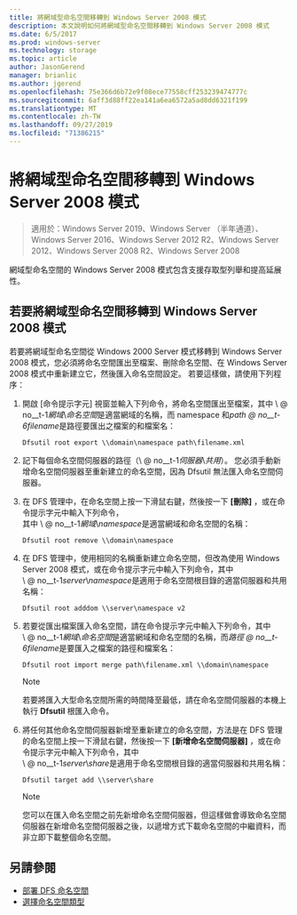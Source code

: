 ```yaml
---
title: 將網域型命名空間移轉到 Windows Server 2008 模式
description: 本文說明如何將網域型命名空間移轉到 Windows Server 2008 模式
ms.date: 6/5/2017
ms.prod: windows-server
ms.technology: storage
ms.topic: article
author: JasonGerend
manager: brianlic
ms.author: jgerend
ms.openlocfilehash: 75e366d6b72e9f08ece77558cff253239474777c
ms.sourcegitcommit: 6aff3d88ff22ea141a6ea6572a5ad8dd6321f199
ms.translationtype: MT
ms.contentlocale: zh-TW
ms.lasthandoff: 09/27/2019
ms.locfileid: "71386215"
---
```

# <a name="migrate-a-domain-based-namespace-to-windows-server-2008-mode"></a>將網域型命名空間移轉到 Windows Server 2008 模式

> 適用於：Windows Server 2019、Windows Server （半年通道）、Windows Server 2016、Windows Server 2012 R2、Windows Server 2012、Windows Server 2008 R2、Windows Server 2008

網域型命名空間的 Windows Server 2008 模式包含支援存取型列舉和提高延展性。

## <a name="to-migrate-a-domain-based-namespace-to-windows-server-2008-mode"></a>若要將網域型命名空間移轉到 Windows Server 2008 模式

若要將網域型命名空間從 Windows 2000 Server 模式移轉到 Windows Server 2008 模式，您必須將命名空間匯出至檔案、刪除命名空間、在 Windows Server 2008 模式中重新建立它，然後匯入命名空間設定。 若要這樣做，請使用下列程序：

1.  開啟 [命令提示字元] 視窗並輸入下列命令，將命名空間匯出至檔案，其中 \\ @ no__t-1*網域*\\*命名空間*是適當網域的名稱，而 namespace 和*path @ no__t-6filename*是路徑要匯出之檔案的和檔案名：
     ```
     Dfsutil root export \\domain\namespace path\filename.xml 
     ```
2.  記下每個命名空間伺服器的路徑（\\ @ no__t-1*伺服器*\\*共用*）。 您必須手動新增命名空間伺服器至重新建立的命名空間，因為 Dfsutil 無法匯入命名空間伺服器。
3.  在 DFS 管理中，在命名空間上按一下滑鼠右鍵，然後按一下 **\[刪除\]** ，或在命令提示字元中輸入下列命令， <br /> 其中 \\ @ no__t-1*網域*\\*namespace*是適當網域和命名空間的名稱：
     ```
     Dfsutil root remove \\domain\namespace
     ```
4.  在 DFS 管理中，使用相同的名稱重新建立命名空間，但改為使用 Windows Server 2008 模式，或在命令提示字元中輸入下列命令，其中 <br /> \\ @ no__t-1*server*\\*namespace*是適用于命名空間根目錄的適當伺服器和共用名稱：
     ```
     Dfsutil root adddom \\server\namespace v2
     ```
5.  若要從匯出檔案匯入命名空間，請在命令提示字元中輸入下列命令，其中 <br /> \\ @ no__t-1*網域*\\*命名空間*是適當網域和命名空間的名稱，而*路徑 @ no__t-6filename*是要匯入之檔案的路徑和檔案名：
     ```
     Dfsutil root import merge path\filename.xml \\domain\namespace
     ```

    > [!NOTE]
    > 若要將匯入大型命名空間所需的時間降至最低，請在命名空間伺服器的本機上執行 **Dfsutil** 根匯入命令。
6.  將任何其他命名空間伺服器新增至重新建立的命名空間，方法是在 DFS 管理的命名空間上按一下滑鼠右鍵，然後按一下 **\[新增命名空間伺服器\]** ，或在命令提示字元中輸入下列命令，其中 <br /> \\ @ no__t-1*server*\\*share*是適用于命名空間根目錄的適當伺服器和共用名稱：
     ```
     Dfsutil target add \\server\share 
     ```

    > [!NOTE]
    > 您可以在匯入命名空間之前先新增命名空間伺服器，但這樣做會導致命名空間伺服器在新增命名空間伺服器之後，以遞增方式下載命名空間的中繼資料，而非立即下載整個命名空間。

## <a name="see-also"></a>另請參閱
-   [部署 DFS 命名空間](deploying-dfs-namespaces.md)
-   [選擇命名空間類型](choose-a-namespace-type.md)